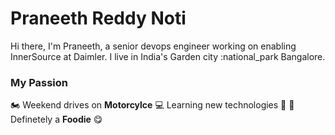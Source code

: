 
<!--
**pranereddy/pranereddy** is a ✨ _special_ ✨ repository because its `README.md` (this file) appears on your GitHub profile.

Here are some ideas to get you started:

- 🔭 I’m currently working on ...
- 🌱 I’m currently learning ...
- 👯 I’m looking to collaborate on ...
- 🤔 I’m looking for help with ...
- 💬 Ask me about ...
- 📫 How to reach me: ...
- 😄 Pronouns: ...
- ⚡ Fun fact: ...
-->
# Praneeth Reddy Noti 
Hi there, I'm Praneeth, a senior devops engineer working on enabling InnerSource at Daimler. I live in India's Garden city :national_park Bangalore.

### My Passion
:motorcycle: Weekend drives on **Motorcylce**
:computer: Learning new technologies
:poultry_leg: :poultry_leg: Definetely a **Foodie** :yum:

